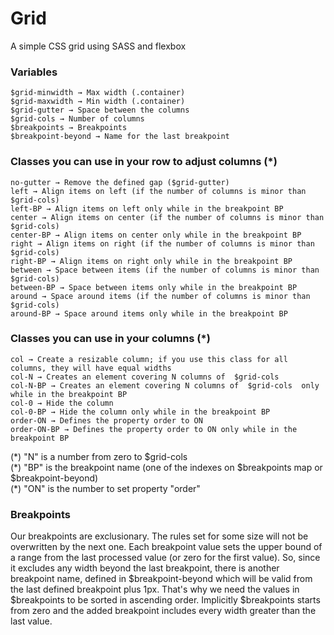 ﻿# Grid
A simple CSS grid using SASS and flexbox

### Variables

    $grid-minwidth → Max width (.container)
    $grid-maxwidth → Min width (.container)
    $grid-gutter → Space between the columns
    $grid-cols → Number of columns
    $breakpoints → Breakpoints
    $breakpoint-beyond → Name for the last breakpoint

### Classes you can use in your row to adjust columns (*)

    no-gutter → Remove the defined gap ($grid-gutter)
    left → Align items on left (if the number of columns is minor than  $grid-cols)
    left-BP → Align items on left only while in the breakpoint BP
    center → Align items on center (if the number of columns is minor than  $grid-cols)
    center-BP → Align items on center only while in the breakpoint BP
    right → Align items on right (if the number of columns is minor than  $grid-cols)
    right-BP → Align items on right only while in the breakpoint BP
    between → Space between items (if the number of columns is minor than  $grid-cols)
    between-BP → Space between items only while in the breakpoint BP
    around → Space around items (if the number of columns is minor than  $grid-cols)
    around-BP → Space around items only while in the breakpoint BP

### Classes you can use in your columns (*)

    col → Create a resizable column; if you use this class for all columns, they will have equal widths
    col-N → Creates an element covering N columns of  $grid-cols
    col-N-BP → Creates an element covering N columns of  $grid-cols  only while in the breakpoint BP
    col-0 → Hide the column
    col-0-BP → Hide the column only while in the breakpoint BP
    order-ON → Defines the property order to ON
    order-ON-BP → Defines the property order to ON only while in the breakpoint BP

(\*) "N" is a number from zero to $grid-cols  
(\*) "BP" is the breakpoint name (one of the indexes on $breakpoints map or $breakpoint-beyond)  
(\*) "ON" is the number to set property "order"

### Breakpoints

Our breakpoints are exclusionary. The rules set for some size will not be overwritten by the next one. Each breakpoint value sets the upper bound of a range from the last processed value (or zero for the first value). So, since it excludes any width beyond the last breakpoint, there is another breakpoint name, defined in $breakpoint-beyond which will be valid from the last defined breakpoint plus 1px. That's why we need the values in $breakpoints to be sorted in ascending order. Implicitly $breakpoints starts from zero and the added breakpoint includes every width greater than the last value.
